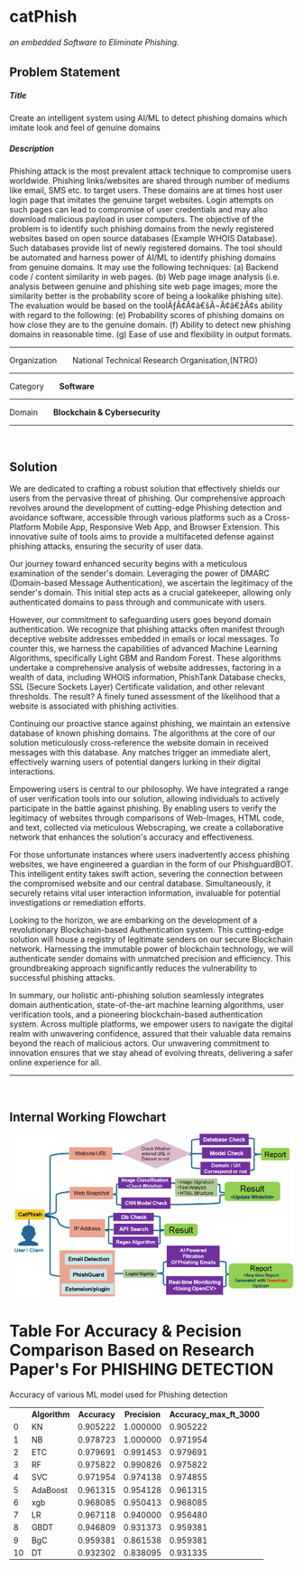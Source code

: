 # <h1><B>catPhish</b></h1><h6><i>an embedded Software to Eliminate Phishing.</i></h6>
<h2>Problem Statement</h2>
<p><h5>Title</h5>
Create an intelligent system using AI/ML to detect phishing domains which imitate look and feel of genuine domains
<h5>Description</h5>

Phishing attack is the most prevalent attack technique to compromise users worldwide. Phishing links/websites are shared through number of mediums like email, SMS etc. to target users. These domains are at times host user login page that imitates the genuine target websites. Login attempts on such pages can lead to compromise of user credentials and may also download malicious payload in user computers. The objective of the problem is to identify such phishing domains from the newly registered websites based on open source databases (Example WHOIS Database). Such databases provide list of newly registered domains. The tool should be automated and harness power of AI/ML to identify phishing domains from genuine domains. It may use the following techniques: (a) Backend code / content similarity in web pages. (b) Web page image analysis (i.e. analysis between genuine and phishing site web page images; more the similarity better is the probability score of being a lookalike phishing site). The evaluation would be based on the toolÃƒÂ¢Ã¢â€šÂ¬Ã¢â€žÂ¢s ability with regard to the following: (e) Probability scores of phishing domains on how close they are to the genuine domain. (f) Ability to detect new phishing domains in reasonable time. (g) Ease of use and flexibility in output formats.</p><hr>
<p>Organization 	&nbsp;&nbsp;&nbsp;&nbsp;&nbsp;&nbsp;National Technical Research Organisation,(NTRO)</p><hr>
<p>Category	&nbsp;&nbsp;&nbsp;&nbsp;&nbsp;&nbsp;<b>Software</b></p><hr>
<p>Domain &nbsp;&nbsp;&nbsp;&nbsp;&nbsp;&nbsp;<b>Blockchain & Cybersecurity</b></p><hr>
<br>
<h2>Solution</h2>
<p>We are dedicated to crafting a robust solution that effectively shields our users from the pervasive threat of phishing. Our comprehensive approach revolves around the development of cutting-edge Phishing detection and avoidance software, accessible through various platforms such as a Cross-Platform Mobile App, Responsive Web App, and Browser Extension. This innovative suite of tools aims to provide a multifaceted defense against phishing attacks, ensuring the security of user data.

Our journey toward enhanced security begins with a meticulous examination of the sender's domain. Leveraging the power of DMARC (Domain-based Message Authentication), we ascertain the legitimacy of the sender's domain. This initial step acts as a crucial gatekeeper, allowing only authenticated domains to pass through and communicate with users.

However, our commitment to safeguarding users goes beyond domain authentication. We recognize that phishing attacks often manifest through deceptive website addresses embedded in emails or local messages. To counter this, we harness the capabilities of advanced Machine Learning Algorithms, specifically Light GBM and Random Forest. These algorithms undertake a comprehensive analysis of website addresses, factoring in a wealth of data, including WHOIS information, PhishTank Database checks, SSL (Secure Sockets Layer) Certificate validation, and other relevant thresholds. The result? A finely tuned assessment of the likelihood that a website is associated with phishing activities.

Continuing our proactive stance against phishing, we maintain an extensive database of known phishing domains. The algorithms at the core of our solution meticulously cross-reference the website domain in received messages with this database. Any matches trigger an immediate alert, effectively warning users of potential dangers lurking in their digital interactions.

Empowering users is central to our philosophy. We have integrated a range of user verification tools into our solution, allowing individuals to actively participate in the battle against phishing. By enabling users to verify the legitimacy of websites through comparisons of Web-Images, HTML code, and text, collected via meticulous Webscraping, we create a collaborative network that enhances the solution's accuracy and effectiveness.

For those unfortunate instances where users inadvertently access phishing websites, we have engineered a guardian in the form of our PhishguardBOT. This intelligent entity takes swift action, severing the connection between the compromised website and our central database. Simultaneously, it securely retains vital user interaction information, invaluable for potential investigations or remediation efforts.

Looking to the horizon, we are embarking on the development of a revolutionary Blockchain-based Authentication system. This cutting-edge solution will house a registry of legitimate senders on our secure Blockchain network. Harnessing the immutable power of blockchain technology, we will authenticate sender domains with unmatched precision and efficiency. This groundbreaking approach significantly reduces the vulnerability to successful phishing attacks.

In summary, our holistic anti-phishing solution seamlessly integrates domain authentication, state-of-the-art machine learning algorithms, user verification tools, and a pioneering blockchain-based authentication system. Across multiple platforms, we empower users to navigate the digital realm with unwavering confidence, assured that their valuable data remains beyond the reach of malicious actors. Our unwavering commitment to innovation ensures that we stay ahead of evolving threats, delivering a safer online experience for all.</p>

<hr><br>
<h2>Internal Working Flowchart</h2>
<img src="flowchartradme.PNG">

<h1>Table For Accuracy & Pecision Comparison Based on Research Paper's For PHISHING DETECTION</h1>
<p>Accuracy of various ML model used for Phishing detection</p>
<table>
  <tr>
    <th></th>
    <th>Algorithm</th>
    <th>Accuracy</th>
    <th>Precision</th>
    <th>Accuracy_max_ft_3000</th>
   
  </tr>
  <tr>
     <td>0</td>
     <td>KN</td>
     <td>  0.905222 </td>
     <td> 1.000000  </td>
     <td>  0.905222 </td>
  </tr>
   <tr>
     <td>1</td>
     <td>  NB </td>
     <td>  0.978723 </td>
     <td>  1.000000 </td>
     <td> 0.971954</td>
     
  </tr>
   <tr>
     <td>2</td>
     <td> ETC	</td>
     <td>  0.979691  </td>
     <td> 0.991453</td>
     <td>0.979691</td>
   
  </tr>
   <tr>
     <td>3</td>
     <td> RF</td>
     <td> 0.975822 </td>
     <td>0.990826</td>
     <td>0.975822  </td>
    
  </tr>
  <tr>
     <td>4</td>
     <td> SVC</td>
     <td> 0.971954</td>
     <td>  0.974138</td>
     <td> 0.974855</td>
    
  </tr>
   <tr>
     <td>5</td>
     <td> AdaBoost</td>
     <td>0.961315</td>
     <td>0.954128 </td>
     <td> 0.961315</td>
    
  </tr>
   <tr>
     <td>6</td>
     <td> xgb </td>
     <td> 0.968085 </td>
     <td>0.950413</td>
     <td> 0.968085</td>
    
  </tr>
   <tr>
     <td>7</td>
     <td>   LR </td>
     <td> 0.967118 </td>
     <td>0.940000  </td>
     <td> 0.956480</td>
    
  </tr>
  
   <tr>
     <td>8</td>
     <td> GBDT</td>
     <td>  0.946809   </td>
     <td> 0.931373 </td>
     <td>  0.959381</td>
    
  </tr>
   <tr>
     <td>9</td>
     <td>BgC </td>
     <td>0.959381</td>
     <td> 0.861538 </td>
     <td> 0.959381 </td>
    
  </tr>
   <tr>
     <td>10</td>
     <td> DT</td>
     <td>  0.932302</td>
     <td> 0.838095</td>
     <td>0.931335</td>
    
  </tr>
  
 </table>
